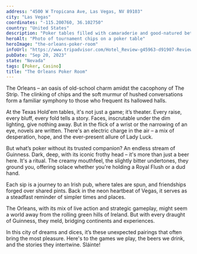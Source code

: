 ```yaml
---
address: "4500 W Tropicana Ave, Las Vegas, NV 89103"
city: "Las Vegas"
coordinates: "-115.200760, 36.102750"
country: "United States"
description: "Poker tables filled with camaraderie and good-natured bets"
heroAlt: "Photo of tournament chips on a poker table"
heroImage: "the-orleans-poker-room"
infoUrl: "https://www.tripadvisor.com/Hotel_Review-g45963-d91907-Reviews-The_Orleans_Hotel_Casino-Las_Vegas_Nevada.html"
pubDate: "Sep 20, 2023"
state: "Nevada"
tags: [Poker, Casino]
title: "The Orleans Poker Room"
---
```


The Orleans – an oasis of old-school charm amidst the cacophony of The Strip. The clinking of chips and the soft murmur of hushed conversations form a familiar symphony to those who frequent its hallowed halls.

At the Texas Hold'em tables, it's not just a game; it’s theater. Every raise, every bluff, every fold tells a story. Faces, inscrutable under the dim lighting, give nothing away. But in the flick of a wrist or the narrowing of an eye, novels are written. There's an electric charge in the air – a mix of desperation, hope, and the ever-present allure of Lady Luck.

But what’s poker without its trusted companion? An endless stream of Guinness. Dark, deep, with its iconic frothy head – it's more than just a beer here. It's a ritual. The creamy mouthfeel, the slightly bitter undertones, they ground you, offering solace whether you're holding a Royal Flush or a dud hand.

Each sip is a journey to an Irish pub, where tales are spun, and friendships forged over shared pints. Back in the neon heartbeat of Vegas, it serves as a steadfast reminder of simpler times and places.

The Orleans, with its mix of live action and strategic gameplay, might seem a world away from the rolling green hills of Ireland. But with every draught of Guinness, they meld, bridging continents and experiences.

In this city of dreams and dices, it’s these unexpected pairings that often bring the most pleasure. Here's to the games we play, the beers we drink, and the stories they intertwine. Sláinte!
